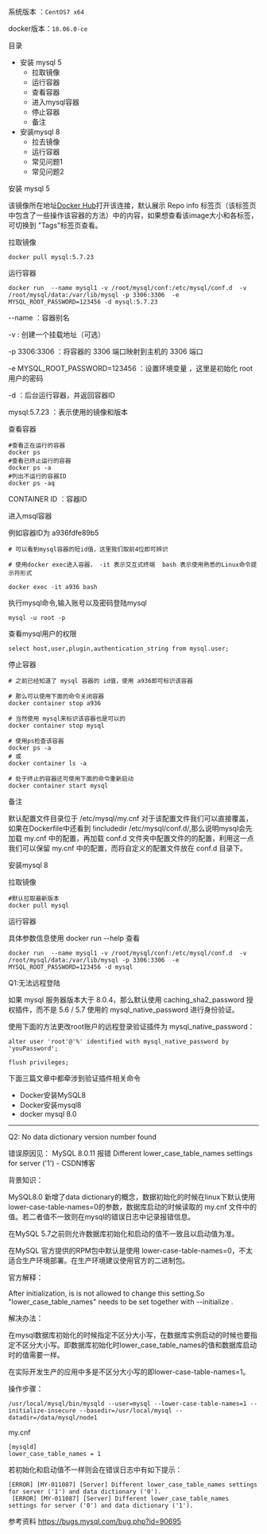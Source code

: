  
系统版本 ：`CentOS7 x64`

docker版本：`18.06.0-ce`


目录

- 安装 mysql 5
  - 拉取镜像
  - 运行容器
  - 查看容器
  - 进入mysql容器
  - 停止容器
  - 备注
- 安装mysql 8
  - 拉去镜像
  - 运行容器
  - 常见问题1
  - 常见问题2
    

安装 mysql 5

该镜像所在地址[Docker Hub](https://hub.docker.com/r/library/mysql/)打开该连接，默认展示 Repo info 标签页（该标签页中包含了一些操作该容器的方法）中的内容，如果想查看该image大小和各标签，可切换到 "Tags"标签页查看。 

拉取镜像

    docker pull mysql:5.7.23

运行容器

    docker run  --name mysql1 -v /root/mysql/conf:/etc/mysql/conf.d  -v /root/mysql/data:/var/lib/mysql -p 3306:3306  -e MYSQL_ROOT_PASSWORD=123456 -d mysql:5.7.23

--name ：容器别名

-v  : 创建一个挂载地址（可选）

-p 3306:3306 ：将容器的 3306 端口映射到主机的 3306 端口

-e MYSQL_ROOT_PASSWORD=123456 ：设置环境变量 ，这里是初始化 root 用户的密码 

-d ：后台运行容器，并返回容器ID

mysql:5.7.23 ：表示使用的镜像和版本

查看容器

    #查看正在运行的容器
    docker ps
    #查看已终止运行的容器
    docker ps -a
    #列出不运行的容器ID
    docker ps -aq

CONTAINER ID ：容器ID

进入msql容器

例如容器ID为	 a936fdfe89b5 

    # 可以看到mysql容器的短id值，这里我们取前4位即可辨识
    
    # 使用docker exec进入容器， -it 表示交互式终端  bash 表示使用熟悉的Linux命令提示符形式
    
    docker exec -it a936 bash

执行mysql命令,输入账号以及密码登陆mysql

    mysql -u root -p

查看mysql用户的权限

    select host,user,plugin,authentication_string from mysql.user;

停止容器

    # 之前已经知道了 mysql 容器的 id值，使用 a936即可标识该容器
    
    # 那么可以使用下面的命令关闭容器
    docker container stop a936
    
    # 当然使用 mysql来标识该容器也是可以的
    docker container stop mysql
    
    # 使用ps检查该容器
    docker ps -a
    # 或 
    docker container ls -a
    
    # 处于终止的容器还可使用下面的命令重新启动
    docker container start mysql

备注

默认配置文件目录位于 /etc/mysql/my.cnf  对于该配置文件我们可以直接覆盖，如果在Dockerfile中还看到 !includedir /etc/mysql/conf.d/,那么说明mysql会先加载 my.cnf 中的配置，再加载  conf.d 文件夹中配置文件的的配置，利用这一点我们可以保留 my.cnf 中的配置，而将自定义的配置文件放在 conf.d 目录下。

安装mysql 8

拉取镜像

    #默认拉取最新版本
    docker pull mysql

运行容器

具体参数信息使用 docker run --help 查看

    docker run  --name mysql1 -v /root/mysql/conf:/etc/mysql/conf.d  -v /root/mysql/data:/var/lib/mysql -p 3306:3306  -e MYSQL_ROOT_PASSWORD=123456 -d mysql

Q1:无法远程登陆

如果 mysql 服务器版本大于 8.0.4，那么默认使用 caching_sha2_password 授权插件，而不是 5.6 / 5.7 使用的 mysql_native_password 进行身份验证。 

使用下面的方法更改root账户的远程登录验证插件为 mysql_native_password： 

    alter user 'root'@'%' identified with mysql_native_password by 'youPassword';
    
    flush privileges;

下面三篇文章中都牵涉到验证插件相关命令 

- Docker安装MySQL8 
- Docker安装mysql8 
- docker mysql 8.0 
  

---



Q2: No data dictionary version number found

错误原因见： MySQL 8.0.11 报错 Different lower_case_table_names settings for server ('1') - CSDN博客 

 背景知识：

MySQL8.0  新增了data dictionary的概念，数据初始化的时候在linux下默认使用lower-case-table-names=0的参数，数据库启动的时候读取的 my.cnf 文件中的值。若二者值不一致则在mysql的错误日志中记录报错信息。

在MySQL 5.7之前则允许数据库初始化和启动的值不一致且以启动值为准。

 在MySQL 官方提供的RPM包中默认是使用 lower-case-table-names=0，不太适合生产环境部署。在生产环境建议使用官方的二进制包。

官方解释：

After initialization, is is not allowed to change this setting.So "lower_case_table_names" needs to be set together with --initialize .

解决办法：

在mysql数据库初始化的时候指定不区分大小写，在数据库实例启动的时候也要指定不区分大小写。即数据库初始化时lower_case_table_names的值和数据库启动时的值需要一样。

在实际开发生产的应用中多是不区分大小写的即lower-case-table-names=1。

 操作步骤： 

    /usr/local/mysql/bin/mysqld --user=mysql --lower-case-table-names=1 --initialize-insecure --basedir=/usr/local/mysql --datadir=/data/mysql/node1

my.cnf

    [mysqld]
    lower_case_table_names = 1

若初始化和启动值不一样则会在错误日志中有如下提示： 

    [ERROR] [MY-011087] [Server] Different lower_case_table_names settings for server ('1') and data dictionary ('0').
     [ERROR] [MY-011087] [Server] Different lower_case_table_names settings for server ('0') and data dictionary ('1').

参考资料 https://bugs.mysql.com/bug.php?id=90695 

 

 

 

 

 

 










